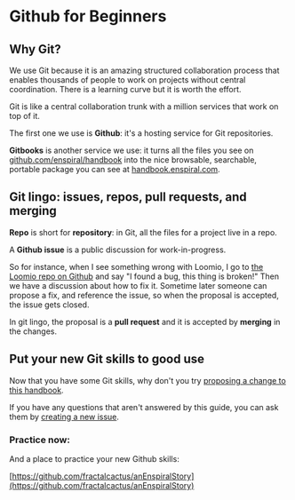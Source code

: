 # Github for Beginners

## Why Git?

We use Git because it is an amazing structured collaboration process that enables thousands of people to work on projects without central coordination. There is a learning curve but it is worth the effort.

Git is like a central collaboration trunk with a million services that work on top of it.

The first one we use is **Github**: it's a hosting service for Git repositories.

**Gitbooks** is another service we use: it turns all the files you see on [github.com/enspiral/handbook](http://github.com/enspiral/handbook) into the nice browsable, searchable, portable package you can see at [handbook.enspiral.com](http://handbook.enspiral.com).

## Git lingo: issues, repos, pull requests, and merging

**Repo** is short for **repository**: in Git, all the files for a project live in a repo.

A **Github issue** is a public discussion for work-in-progress.

So for instance, when I see something wrong with Loomio, I go to [the Loomio repo on Github](http://github.com/loomio/loomio/issues) and say "I found a bug, this thing is broken!" Then we have a discussion about how to fix it. Sometime later someone can propose a fix, and reference the issue, so when the proposal is accepted, the issue gets closed.

In git lingo, the proposal is a **pull request** and it is accepted by **merging** in the changes.

## Put your new Git skills to good use

Now that you have some Git skills, why don't you try [proposing a change to this handbook](../#contributing-to-the-handbook).

If you have any questions that aren't answered by this guide, you can ask them by [creating a new issue](https://github.com/enspiral/handbook/issues/new).

### Practice now:

And a place to practice your new Github skills:

[https://github.com/fractalcactus/anEnspiralStory](https://github.com/fractalcactus/anEnspiralStory)

